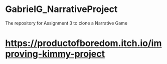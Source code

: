 # GabrielG_NarrativeProject
The repository for Assignment 3 to clone a Narrative Game

# https://productofboredom.itch.io/improving-kimmy-project
